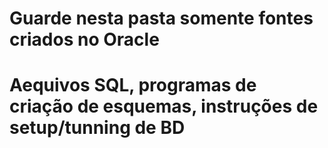 # Guarde nesta pasta somente fontes criados no Oracle
# Aequivos SQL, programas de criação de esquemas, instruções de setup/tunning de BD